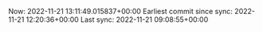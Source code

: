 Now: 2022-11-21 13:11:49.015837+00:00 Earliest commit since sync: 2022-11-21 12:20:36+00:00 Last sync: 2022-11-21 09:08:55+00:00
